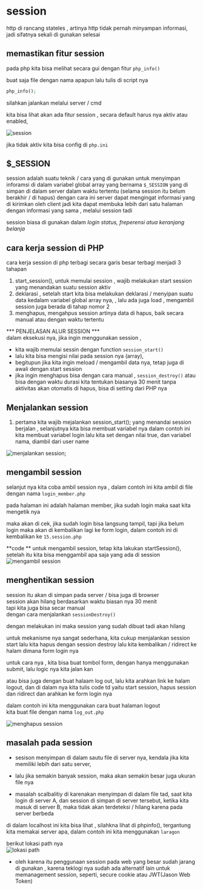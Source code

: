 # session
http di rancang stateles , artinya http tidak pernah minyampan informasi, jadi sifatnya sekali di gunakan selesai  


## memastikan fitur session

pada php kita bisa melihat secara gui dengan fitur `php_info()`

buat saja file dengan nama apapun lalu tulis di script nya 

```php
php_info();
```
silahkan jalankan melalui server / cmd  

kita bisa lihat akan ada fitur session , secara default harus nya aktiv atau enabled,  

![session](/foto/session_fitur.JPG)  


jika tidak aktiv kita   bisa config di `php.ini`  





## $_SESSION

session adalah suatu teknik / cara yang di gunakan  untuk menyimpan inforamsi di dalam variabel global array yang bernama `$_SESSION`  yang di simpan di dalam server dalam waktu tertentu (selama session itu belum berakhir / di hapus) 
dengan cara ini server dapat mengingat informasi yang di kirimkan oleh client jadi kita dapat membuka lebih dari satu halaman dengan informasi yang sama , melalui session tadi  

session biasa di gunakan dalam *login status, freperensi atua keranjang belanja*  



## cara kerja session di PHP

cara kerja session di php terbagi secara garis besar terbagi menjadi 3 tahapan

1. start_session(), untuk memulai session , wajib melakukan start session yang menandakan suatu session aktiv
2. deklarasi , setelah start kita bisa melakukan deklarasi / menyipan suatu data kedalam variabel global array nya, , lalu ada juga load , mengambil session juga berada di tahap nomor 2
3. menghapus, mengahpus session artinya data di hapus, baik secara manual atau dengan waktu tertentu


*** PENJELASAN ALUR SESSION ***  
dalam eksekusi nya, jika ingin menggunakan session ,  
- kita wajib memulai sessin dengan function `session_start()`
- lalu kita bisa mengisi nilai pada session nya (array), 
- begitupun jika kita ingin meload / mengambil data nya, tetap juga di awali dengan start session  
- jika ingin menghapus bisa dengan cara manual , `session_destroy()` atau bisa dengan waktu durasi kita tentukan biasanya 30 menit tanpa aktivitas akan otomatis di hapus, bisa di setting dari PHP nya



## Menjalankan session  

1. pertama kita wajib mejalankan session_start(); 
yang menandai session berjalan , selanjutnya kita bisa membuat variabel nya dalam contoh ini kita membuat variabel login lalu kita set dengan nilai true, dan variabel nama, diambil dari user name  

![menjalankan session](/foto/memulai_session.png);  



## mengambil session
selanjut nya kita coba ambil session nya , dalam contoh ini kita ambil di file dengan nama   `login_member.php`  

pada halaman ini adalah halaman member, jika sudah login maka saat kita mengetik nya 

maka akan di cek, jika sudah login bisa langsung tampil, tapi jika belum login maka akan di kembalikan lagi ke form login, dalam contoh ini di kembalikan ke `15.session.php`


**code **
untuk mengambil session, tetap kita lakukan startSession(), setelah itu kita bisa menggambil apa saja yang ada di session   
![mengambil session](/foto/mengambil_session.png)  



## menghentikan session  
session itu akan di simpan pada server / bisa juga di browser  
session akan hilang berdasarkan waktu biasan nya 30 menit  
tapi kita juga bisa secar manual    
dengan cara menjalankan `sessionDestroy()` 

dengan melakukan ini maka session yang sudah dibuat tadi akan hilang


untuk mekanisme nya sangat sederhana, 
kita cukup menjalankan session start 
lalu kita hapus dengan session destroy
lalu kita kembalikan / ridirect ke halam dimana form login nya


untuk cara nya , kita bisa buat tombol form, dengan hanya menggunakan submit, lalu logic nya 
kita jalan kan


atau bisa juga dengan buat halaam log out, lalu kita arahkan link ke halam logout, dan di dalam nya kita tulis code td
yaitu start session, hapus session dan ridirect dan arahkan ke form login nya

dalam contoh ini kita menggunakan cara buat halaman logout    
kita buat file dengan nama `log_out.php`   

![menghapus session](/foto/menghapus_session.png)  


## masalah pada session
- sesison menyimpan di dalam sautu file di server nya, kendala jika kita memiliki lebih dari satu server,   
- lalu jika semakin banyak session, maka akan semakin besar juga ukuran file nya  

- masalah scalbalitiy di karenakan menyimpan di dalam file tad, saat kita login di server A, dan session di simpan di server tersebut, ketika kita masuk di server B, maka tidak akan terdeteksi / hilang karena pada server berbeda


di dalam localhost ini kita bisa lihat ,   silahkna lihat di phpinfo(), tergantung kita memakai server apa, dalam contoh ini kita menggunakan `laragon`  

berikut lokasi path nya    
![lokasi path](/foto/lokasi_path_session.JPG)  

- oleh karena itu penggunaan session pada web yang besar sudah jarang di gunakan , karena teklogi nya sudah ada alternatif lain untuk memanagement session, seperti, secure cookie atau JWT(Jason Web Token)